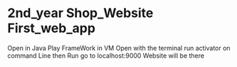 # 2nd_year Shop_Website First_web_app
Open in Java Play FrameWork in VM
Open with the terminal
run activator on command Line
then Run 
go to localhost:9000
Website will be there 
